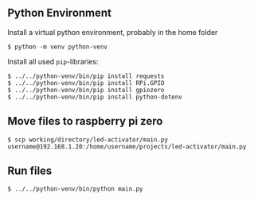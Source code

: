 
## Python Environment

Install a virtual python environment, probably in the home folder

`$ python -m venv python-venv`

Install all used `pip`-libraries:

```
$ ../../python-venv/bin/pip install requests
$ ../../python-venv/bin/pip install RPi.GPIO
$ ../../python-venv/bin/pip install gpiozero
$ ../../python-venv/bin/pip install python-dotenv
```

## Move files to raspberry pi zero

`$ scp working/directory/led-activator/main.py username@192.168.1.20:/home/username/projects/led-activator/main.py`

## Run files

`$ ../../python-venv/bin/python main.py`
